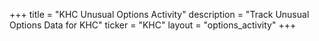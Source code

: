 +++
title = "KHC Unusual Options Activity"
description = "Track Unusual Options Data for KHC"
ticker = "KHC"
layout = "options_activity"
+++

